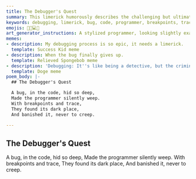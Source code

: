 ```yaml
---
title: The Debugger's Quest
summary: This limerick humorously describes the challenging but ultimately rewarding process of debugging, where a programmer uses tools like breakpoints and tracing to find and eliminate elusive bugs.
keywords: debugging, limerick, bug, code, programmer, breakpoints, trace, eliminate, quest, reward
emojis: 🐛🔎💻✅
art_generator_instructions: A stylized programmer, looking slightly exasperated, is holding a glowing magnifying glass over a tangled mess of code lines. A small, mischievous bug is attempting to hide within the lines. As the programmer uses "breakpoints" (represented by glowing red dots) and "trace" (represented by glowing lines following the code's execution), the bug is revealed and then banished by a triumphant green checkmark. The overall feeling should be lighthearted, relatable, and convey the satisfaction of solving a difficult problem.
memes:
- description: My debugging process is so epic, it needs a limerick.
  template: Success Kid meme
- description: When the bug finally gives up.
  template: Relieved Spongebob meme
- description: 'Debugging: It''s like being a detective, but the criminal is your own code.'
  template: Doge meme
poem_body: |-
  ## The Debugger's Quest

  A bug, in the code, hid so deep,
  Made the programmer silently weep.
  With breakpoints and trace,
  They found its dark place,
  And banished it, never to creep.

---
```

## The Debugger's Quest

A bug, in the code, hid so deep,
Made the programmer silently weep.
With breakpoints and trace,
They found its dark place,
And banished it, never to creep.